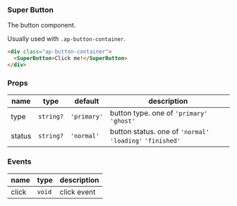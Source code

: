 ### Super Button

The button component.

Usually used with `.ap-button-container`.

```html
<div class="ap-button-container">
  <SuperButton>Click me!</SuperButton>
</div>
```

### Props

| name     | type   | default | description                                  |
| -------- | ------ | ------- | -------------------------------------------- |
| type   | `string?` | `'primary'` | button type. one of `'primary'` `'ghost'`               |
| status | `string?` | `'normal'` | button status. one of `'normal'` `'loading'` `'finished'` |

### Events

| name     | type | description |
| -------- | ------ | ---- |
| click   |  `void`  | click event |
